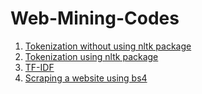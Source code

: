 # Web-Mining-Codes
1. [Tokenization without using nltk package](https://github.com/gagan-gv/Web-Mining-Codes/blob/main/Assignment%20-%201.ipynb)
2. [Tokenization using nltk package](https://github.com/gagan-gv/Web-Mining-Codes/blob/main/Assignment%20-%202.ipynb)
3. [TF-IDF](https://github.com/gagan-gv/Web-Mining-Codes/blob/main/Assignment%20-%203.ipynb)
4. [Scraping a website using bs4](https://github.com/gagan-gv/Web-Mining-Codes/blob/main/Assignment%20-%204.ipynb)
